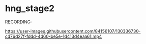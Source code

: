# hng_stage2

RECORDING: 

https://user-images.githubusercontent.com/84156107/130336730-cd76d27f-fddd-4d60-be5e-1d413d4eaa61.mp4

